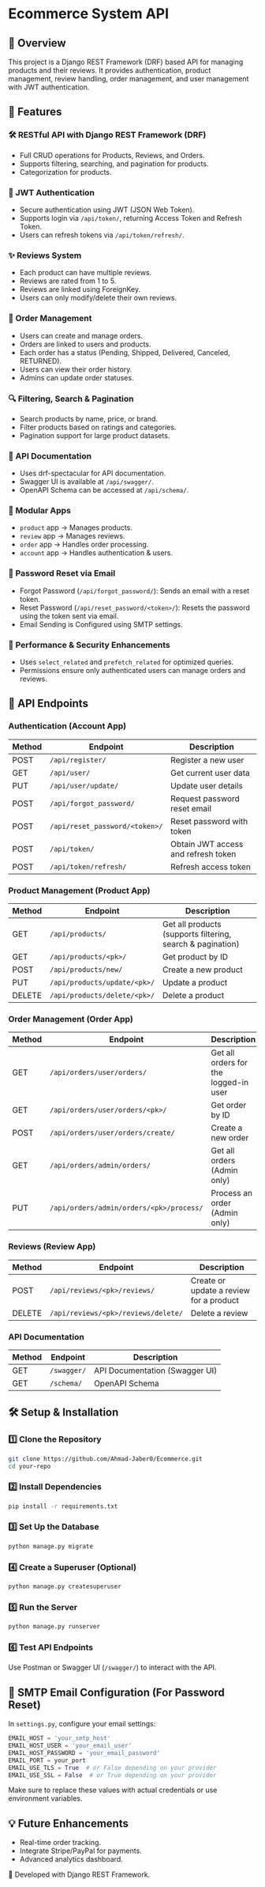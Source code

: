 # Ecommerce System API

## 📌 Overview

This project is a Django REST Framework (DRF) based API for managing products and their reviews. It provides authentication, product management, review handling, order management, and user management with JWT authentication.

## 📂 Features

### 🛠️ RESTful API with Django REST Framework (DRF)
- Full CRUD operations for Products, Reviews, and Orders.
- Supports filtering, searching, and pagination for products.
- Categorization for products.

### 🔑 JWT Authentication
- Secure authentication using JWT (JSON Web Token).
- Supports login via `/api/token/`, returning Access Token and Refresh Token.
- Users can refresh tokens via `/api/token/refresh/`.

### ✨ Reviews System
- Each product can have multiple reviews.
- Reviews are rated from 1 to 5.
- Reviews are linked using ForeignKey.
- Users can only modify/delete their own reviews.

### 💼 Order Management
- Users can create and manage orders.
- Orders are linked to users and products.
- Each order has a status (Pending, Shipped, Delivered, Canceled, RETURNED).
- Users can view their order history.
- Admins can update order statuses.

### 🔍 Filtering, Search & Pagination
- Search products by name, price, or brand.
- Filter products based on ratings and categories.
- Pagination support for large product datasets.

### 🐛 API Documentation
- Uses drf-spectacular for API documentation.
- Swagger UI is available at `/api/swagger/`.
- OpenAPI Schema can be accessed at `/api/schema/`.

### 📂 Modular Apps
- `product` app → Manages products.
- `review` app → Manages reviews.
- `order` app → Handles order processing.
- `account` app → Handles authentication & users.

### 📧 Password Reset via Email
- Forgot Password (`/api/forgot_password/`): Sends an email with a reset token.
- Reset Password (`/api/reset_password/<token>/`): Resets the password using the token sent via email.
- Email Sending is Configured using SMTP settings.

### 🚀 Performance & Security Enhancements
- Uses `select_related` and `prefetch_related` for optimized queries.
- Permissions ensure only authenticated users can manage orders and reviews.

## 🔗 API Endpoints

### Authentication (Account App)
| Method | Endpoint | Description |
|--------|---------|-------------|
| POST | `/api/register/` | Register a new user |
| GET | `/api/user/` | Get current user data |
| PUT | `/api/user/update/` | Update user details |
| POST | `/api/forgot_password/` | Request password reset email |
| POST | `/api/reset_password/<token>/` | Reset password with token |
| POST | `/api/token/` | Obtain JWT access and refresh token |
| POST | `/api/token/refresh/` | Refresh access token |

### Product Management (Product App)
| Method | Endpoint | Description |
|--------|---------|-------------|
| GET | `/api/products/` | Get all products (supports filtering, search & pagination) |
| GET | `/api/products/<pk>/` | Get product by ID |
| POST | `/api/products/new/` | Create a new product |
| PUT | `/api/products/update/<pk>/` | Update a product |
| DELETE | `/api/products/delete/<pk>/` | Delete a product |

### Order Management (Order App)
| Method | Endpoint | Description |
|--------|---------|-------------|
| GET | `/api/orders/user/orders/` | Get all orders for the logged-in user |
| GET | `/api/orders/user/orders/<pk>/` | Get order by ID |
| POST | `/api/orders/user/orders/create/` | Create a new order |
| GET | `/api/orders/admin/orders/` | Get all orders (Admin only) |
| PUT | `/api/orders/admin/orders/<pk>/process/` | Process an order (Admin only) |

### Reviews (Review App)
| Method | Endpoint | Description |
|--------|---------|-------------|
| POST | `/api/reviews/<pk>/reviews/` | Create or update a review for a product |
| DELETE | `/api/reviews/<pk>/reviews/delete/` | Delete a review |

### API Documentation
| Method | Endpoint | Description |
|--------|---------|-------------|
| GET | `/swagger/` | API Documentation (Swagger UI) |
| GET | `/schema/` | OpenAPI Schema |

## 🛠️ Setup & Installation

### 1️⃣ Clone the Repository
```sh
git clone https://github.com/Ahmad-Jaber0/Ecommerce.git
cd your-repo
```

### 2️⃣ Install Dependencies
```sh
pip install -r requirements.txt
```

### 3️⃣ Set Up the Database
```sh
python manage.py migrate
```

### 4️⃣ Create a Superuser (Optional)
```sh
python manage.py createsuperuser
```

### 5️⃣ Run the Server
```sh
python manage.py runserver
```

### 6️⃣ Test API Endpoints
Use Postman or Swagger UI (`/swagger/`) to interact with the API.

## 📧 SMTP Email Configuration (For Password Reset)
In `settings.py`, configure your email settings:
```python
EMAIL_HOST = 'your_smtp_host'
EMAIL_HOST_USER = 'your_email_user'
EMAIL_HOST_PASSWORD = 'your_email_password'
EMAIL_PORT = your_port
EMAIL_USE_TLS = True  # or False depending on your provider
EMAIL_USE_SSL = False  # or True depending on your provider
```
Make sure to replace these values with actual credentials or use environment variables.


## 💡 Future Enhancements
- Real-time order tracking.
- Integrate Stripe/PayPal for payments.
- Advanced analytics dashboard.

🚀 Developed with Django REST Framework. 